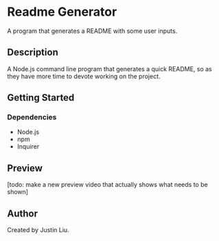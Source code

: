 # Readme Generator

A program that generates a README with some user inputs.

## Description

A Node.js command line program that generates a quick README, so as they have more time to devote working on the project.

## Getting Started

### Dependencies

* Node.js
* npm
* Inquirer

## Preview

[todo: make a new preview video that actually shows what needs to be shown]

## Author

Created by Justin Liu.
